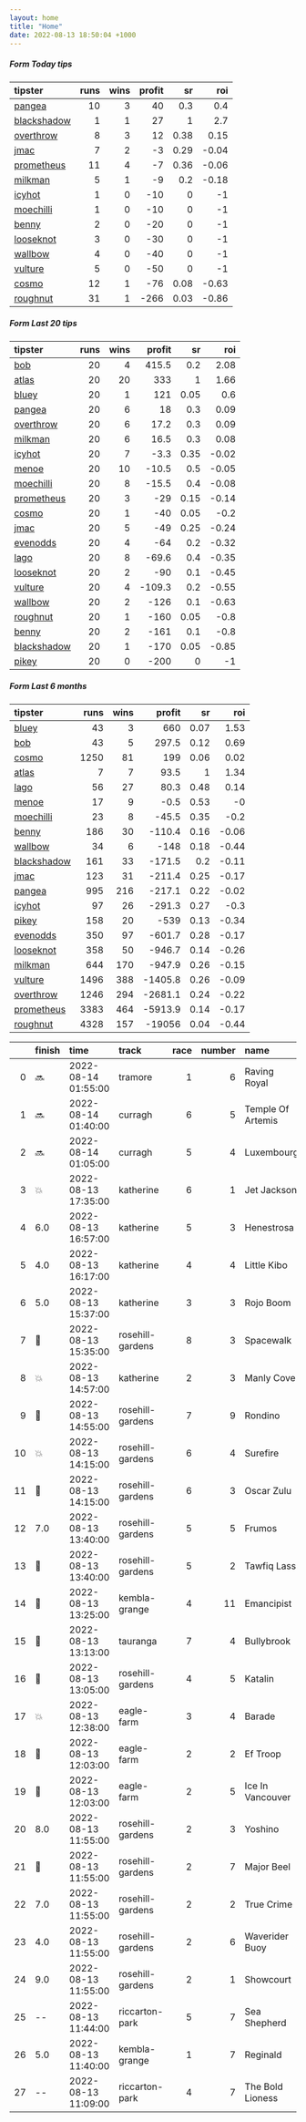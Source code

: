 ```yaml
---   
layout: home  
title: "Home"   
date: 2022-08-13 18:50:04 +1000  
---   
```



##### Form Today tips   

| tipster                                                         |   runs |   wins |   profit |   sr |   roi |
|:----------------------------------------------------------------|-------:|-------:|---------:|-----:|------:|
| [pangea](https://mrwayneo.github.io/tips/pangea.html)           |     10 |      3 |       40 | 0.3  |  0.4  |
| [blackshadow](https://mrwayneo.github.io/tips/blackshadow.html) |      1 |      1 |       27 | 1    |  2.7  |
| [overthrow](https://mrwayneo.github.io/tips/overthrow.html)     |      8 |      3 |       12 | 0.38 |  0.15 |
| [jmac](https://mrwayneo.github.io/tips/jmac.html)               |      7 |      2 |       -3 | 0.29 | -0.04 |
| [prometheus](https://mrwayneo.github.io/tips/prometheus.html)   |     11 |      4 |       -7 | 0.36 | -0.06 |
| [milkman](https://mrwayneo.github.io/tips/milkman.html)         |      5 |      1 |       -9 | 0.2  | -0.18 |
| [icyhot](https://mrwayneo.github.io/tips/icyhot.html)           |      1 |      0 |      -10 | 0    | -1    |
| [moechilli](https://mrwayneo.github.io/tips/moechilli.html)     |      1 |      0 |      -10 | 0    | -1    |
| [benny](https://mrwayneo.github.io/tips/benny.html)             |      2 |      0 |      -20 | 0    | -1    |
| [looseknot](https://mrwayneo.github.io/tips/looseknot.html)     |      3 |      0 |      -30 | 0    | -1    |
| [wallbow](https://mrwayneo.github.io/tips/wallbow.html)         |      4 |      0 |      -40 | 0    | -1    |
| [vulture](https://mrwayneo.github.io/tips/vulture.html)         |      5 |      0 |      -50 | 0    | -1    |
| [cosmo](https://mrwayneo.github.io/tips/cosmo.html)             |     12 |      1 |      -76 | 0.08 | -0.63 |
| [roughnut](https://mrwayneo.github.io/tips/roughnut.html)       |     31 |      1 |     -266 | 0.03 | -0.86 |

##### Form Last 20 tips   

| tipster                                                         |   runs |   wins |   profit |   sr |   roi |
|:----------------------------------------------------------------|-------:|-------:|---------:|-----:|------:|
| [bob](https://mrwayneo.github.io/tips/bob.html)                 |     20 |      4 |    415.5 | 0.2  |  2.08 |
| [atlas](https://mrwayneo.github.io/tips/atlas.html)             |     20 |     20 |    333   | 1    |  1.66 |
| [bluey](https://mrwayneo.github.io/tips/bluey.html)             |     20 |      1 |    121   | 0.05 |  0.6  |
| [pangea](https://mrwayneo.github.io/tips/pangea.html)           |     20 |      6 |     18   | 0.3  |  0.09 |
| [overthrow](https://mrwayneo.github.io/tips/overthrow.html)     |     20 |      6 |     17.2 | 0.3  |  0.09 |
| [milkman](https://mrwayneo.github.io/tips/milkman.html)         |     20 |      6 |     16.5 | 0.3  |  0.08 |
| [icyhot](https://mrwayneo.github.io/tips/icyhot.html)           |     20 |      7 |     -3.3 | 0.35 | -0.02 |
| [menoe](https://mrwayneo.github.io/tips/menoe.html)             |     20 |     10 |    -10.5 | 0.5  | -0.05 |
| [moechilli](https://mrwayneo.github.io/tips/moechilli.html)     |     20 |      8 |    -15.5 | 0.4  | -0.08 |
| [prometheus](https://mrwayneo.github.io/tips/prometheus.html)   |     20 |      3 |    -29   | 0.15 | -0.14 |
| [cosmo](https://mrwayneo.github.io/tips/cosmo.html)             |     20 |      1 |    -40   | 0.05 | -0.2  |
| [jmac](https://mrwayneo.github.io/tips/jmac.html)               |     20 |      5 |    -49   | 0.25 | -0.24 |
| [evenodds](https://mrwayneo.github.io/tips/evenodds.html)       |     20 |      4 |    -64   | 0.2  | -0.32 |
| [lago](https://mrwayneo.github.io/tips/lago.html)               |     20 |      8 |    -69.6 | 0.4  | -0.35 |
| [looseknot](https://mrwayneo.github.io/tips/looseknot.html)     |     20 |      2 |    -90   | 0.1  | -0.45 |
| [vulture](https://mrwayneo.github.io/tips/vulture.html)         |     20 |      4 |   -109.3 | 0.2  | -0.55 |
| [wallbow](https://mrwayneo.github.io/tips/wallbow.html)         |     20 |      2 |   -126   | 0.1  | -0.63 |
| [roughnut](https://mrwayneo.github.io/tips/roughnut.html)       |     20 |      1 |   -160   | 0.05 | -0.8  |
| [benny](https://mrwayneo.github.io/tips/benny.html)             |     20 |      2 |   -161   | 0.1  | -0.8  |
| [blackshadow](https://mrwayneo.github.io/tips/blackshadow.html) |     20 |      1 |   -170   | 0.05 | -0.85 |
| [pikey](https://mrwayneo.github.io/tips/pikey.html)             |     20 |      0 |   -200   | 0    | -1    |

##### Form Last 6 months   

| tipster                                                         |   runs |   wins |   profit |   sr |   roi |
|:----------------------------------------------------------------|-------:|-------:|---------:|-----:|------:|
| [bluey](https://mrwayneo.github.io/tips/bluey.html)             |     43 |      3 |    660   | 0.07 |  1.53 |
| [bob](https://mrwayneo.github.io/tips/bob.html)                 |     43 |      5 |    297.5 | 0.12 |  0.69 |
| [cosmo](https://mrwayneo.github.io/tips/cosmo.html)             |   1250 |     81 |    199   | 0.06 |  0.02 |
| [atlas](https://mrwayneo.github.io/tips/atlas.html)             |      7 |      7 |     93.5 | 1    |  1.34 |
| [lago](https://mrwayneo.github.io/tips/lago.html)               |     56 |     27 |     80.3 | 0.48 |  0.14 |
| [menoe](https://mrwayneo.github.io/tips/menoe.html)             |     17 |      9 |     -0.5 | 0.53 | -0    |
| [moechilli](https://mrwayneo.github.io/tips/moechilli.html)     |     23 |      8 |    -45.5 | 0.35 | -0.2  |
| [benny](https://mrwayneo.github.io/tips/benny.html)             |    186 |     30 |   -110.4 | 0.16 | -0.06 |
| [wallbow](https://mrwayneo.github.io/tips/wallbow.html)         |     34 |      6 |   -148   | 0.18 | -0.44 |
| [blackshadow](https://mrwayneo.github.io/tips/blackshadow.html) |    161 |     33 |   -171.5 | 0.2  | -0.11 |
| [jmac](https://mrwayneo.github.io/tips/jmac.html)               |    123 |     31 |   -211.4 | 0.25 | -0.17 |
| [pangea](https://mrwayneo.github.io/tips/pangea.html)           |    995 |    216 |   -217.1 | 0.22 | -0.02 |
| [icyhot](https://mrwayneo.github.io/tips/icyhot.html)           |     97 |     26 |   -291.3 | 0.27 | -0.3  |
| [pikey](https://mrwayneo.github.io/tips/pikey.html)             |    158 |     20 |   -539   | 0.13 | -0.34 |
| [evenodds](https://mrwayneo.github.io/tips/evenodds.html)       |    350 |     97 |   -601.7 | 0.28 | -0.17 |
| [looseknot](https://mrwayneo.github.io/tips/looseknot.html)     |    358 |     50 |   -946.7 | 0.14 | -0.26 |
| [milkman](https://mrwayneo.github.io/tips/milkman.html)         |    644 |    170 |   -947.9 | 0.26 | -0.15 |
| [vulture](https://mrwayneo.github.io/tips/vulture.html)         |   1496 |    388 |  -1405.8 | 0.26 | -0.09 |
| [overthrow](https://mrwayneo.github.io/tips/overthrow.html)     |   1246 |    294 |  -2681.1 | 0.24 | -0.22 |
| [prometheus](https://mrwayneo.github.io/tips/prometheus.html)   |   3383 |    464 |  -5913.9 | 0.14 | -0.17 |
| [roughnut](https://mrwayneo.github.io/tips/roughnut.html)       |   4328 |    157 | -19056   | 0.04 | -0.44 |

|    | finish            | time                | track            |   race |   number | name              |   odds | tipster            |
|---:|:------------------|:--------------------|:-----------------|-------:|---------:|:------------------|-------:|:-------------------|
|  0 | :soon:            | 2022-08-14 01:55:00 | tramore          |      1 |        6 | Raving Royal      |   3.8  | looseknot          |
|  1 | :soon:            | 2022-08-14 01:40:00 | curragh          |      6 |        5 | Temple Of Artemis |   5    | vulture            |
|  2 | :soon:            | 2022-08-14 01:05:00 | curragh          |      5 |        4 | Luxembourg        |   1.33 | overthrow,milkman  |
|  3 | :boom:            | 2022-08-13 17:35:00 | katherine        |      6 |        1 | Jet Jackson       |   2.5  | overthrow          |
|  4 | 6.0               | 2022-08-13 16:57:00 | katherine        |      5 |        3 | Henestrosa        |   4.8  | overthrow          |
|  5 | 4.0               | 2022-08-13 16:17:00 | katherine        |      4 |        4 | Little Kibo       |   6.5  | overthrow          |
|  6 | 5.0               | 2022-08-13 15:37:00 | katherine        |      3 |        3 | Rojo Boom         |   5    | overthrow          |
|  7 | :2nd_place_medal: | 2022-08-13 15:35:00 | rosehill-gardens |      8 |        3 | Spacewalk         |   4.8  | jmac               |
|  8 | :boom:            | 2022-08-13 14:57:00 | katherine        |      2 |        3 | Manly Cove        |   3.4  | pangea,blackshadow |
|  9 | :3rd_place_medal: | 2022-08-13 14:55:00 | rosehill-gardens |      7 |        9 | Rondino           |  15    | vulture            |
| 10 | :boom:            | 2022-08-13 14:15:00 | rosehill-gardens |      6 |        4 | Surefire          |   4    | milkman,jmac       |
| 11 | :3rd_place_medal: | 2022-08-13 14:15:00 | rosehill-gardens |      6 |        3 | Oscar Zulu        |   4.75 | benny,wallbow      |
| 12 | 7.0               | 2022-08-13 13:40:00 | rosehill-gardens |      5 |        5 | Frumos            |   1.95 | pangea,wallbow     |
| 13 | :2nd_place_medal: | 2022-08-13 13:40:00 | rosehill-gardens |      5 |        2 | Tawfiq Lass       |   7    | jmac               |
| 14 | :2nd_place_medal: | 2022-08-13 13:25:00 | kembla-grange    |      4 |       11 | Emancipist        |   8.5  | looseknot          |
| 15 | :2nd_place_medal: | 2022-08-13 13:13:00 | tauranga         |      7 |        4 | Bullybrook        |   2.7  | moechilli          |
| 16 | :3rd_place_medal: | 2022-08-13 13:05:00 | rosehill-gardens |      4 |        5 | Katalin           |   2.8  | pangea,jmac        |
| 17 | :boom:            | 2022-08-13 12:38:00 | eagle-farm       |      3 |        4 | Barade            |   5    | pangea             |
| 18 | :2nd_place_medal: | 2022-08-13 12:03:00 | eagle-farm       |      2 |        2 | Ef Troop          |   3.2  | pangea             |
| 19 | :3rd_place_medal: | 2022-08-13 12:03:00 | eagle-farm       |      2 |        5 | Ice In Vancouver  |   1.95 | milkman            |
| 20 | 8.0               | 2022-08-13 11:55:00 | rosehill-gardens |      2 |        3 | Yoshino           |   7.5  | vulture            |
| 21 | :3rd_place_medal: | 2022-08-13 11:55:00 | rosehill-gardens |      2 |        7 | Major Beel        |  10    | benny,pangea       |
| 22 | 7.0               | 2022-08-13 11:55:00 | rosehill-gardens |      2 |        2 | True Crime        |   4    | milkman            |
| 23 | 4.0               | 2022-08-13 11:55:00 | rosehill-gardens |      2 |        6 | Waverider Buoy    |   4.2  | wallbow            |
| 24 | 9.0               | 2022-08-13 11:55:00 | rosehill-gardens |      2 |        1 | Showcourt         |  12    | cosmo,jmac         |
| 25 | --                | 2022-08-13 11:44:00 | riccarton-park   |      5 |        7 | Sea Shepherd      |   3.3  | pangea             |
| 26 | 5.0               | 2022-08-13 11:40:00 | kembla-grange    |      1 |        7 | Reginald          |   5    | looseknot          |
| 27 | --                | 2022-08-13 11:09:00 | riccarton-park   |      4 |        7 | The Bold Lioness  |   7.5  | vulture            |